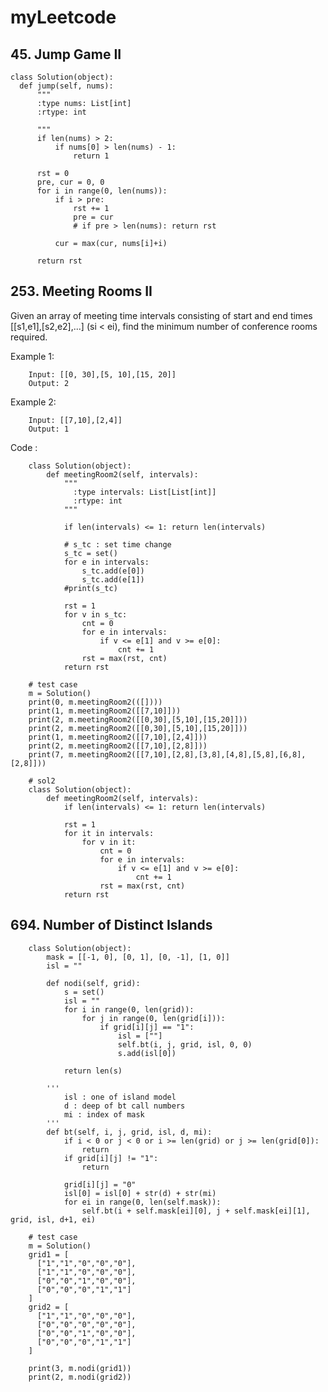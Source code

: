 # myLeetcode

## 45. Jump Game II

    class Solution(object):
      def jump(self, nums):
          """
          :type nums: List[int]
          :rtype: int
          
          """
          if len(nums) > 2:
              if nums[0] > len(nums) - 1: 
                  return 1

          rst = 0    
          pre, cur = 0, 0
          for i in range(0, len(nums)):
              if i > pre:
                  rst += 1
                  pre = cur
                  # if pre > len(nums): return rst

              cur = max(cur, nums[i]+i)

          return rst
                

## 253. Meeting Rooms II

Given an array of meeting time intervals consisting of start and end times [[s1,e1],[s2,e2],...] (si < ei), find the minimum number of conference rooms required.

Example 1:

        Input: [[0, 30],[5, 10],[15, 20]]
        Output: 2
        
Example 2:

        Input: [[7,10],[2,4]]
        Output: 1

Code :

        class Solution(object):
            def meetingRoom2(self, intervals):
                """
                  :type intervals: List[List[int]]
                  :rtype: int
                """
                
                if len(intervals) <= 1: return len(intervals)

                # s_tc : set time change 
                s_tc = set()
                for e in intervals:
                    s_tc.add(e[0])
                    s_tc.add(e[1])
                #print(s_tc)  

                rst = 1
                for v in s_tc:
                    cnt = 0
                    for e in intervals:
                        if v <= e[1] and v >= e[0]: 
                            cnt += 1
                    rst = max(rst, cnt) 
                return rst

        # test case
        m = Solution()
        print(0, m.meetingRoom2(([])))
        print(1, m.meetingRoom2([[7,10]]))
        print(2, m.meetingRoom2([[0,30],[5,10],[15,20]]))
        print(2, m.meetingRoom2([[0,30],[5,10],[15,20]]))
        print(1, m.meetingRoom2([[7,10],[2,4]]))
        print(2, m.meetingRoom2([[7,10],[2,8]]))
        print(7, m.meetingRoom2([[7,10],[2,8],[3,8],[4,8],[5,8],[6,8],[2,8]]))    
        
        # sol2 
        class Solution(object):
            def meetingRoom2(self, intervals):
                if len(intervals) <= 1: return len(intervals)

                rst = 1
                for it in intervals:
                    for v in it:
                        cnt = 0
                        for e in intervals:
                            if v <= e[1] and v >= e[0]: 
                                cnt += 1
                        rst = max(rst, cnt) 
                return rst   

## 694. Number of Distinct Islands

        class Solution(object):
            mask = [[-1, 0], [0, 1], [0, -1], [1, 0]]
            isl = ""

            def nodi(self, grid):
                s = set()
                isl = ""
                for i in range(0, len(grid)):
                    for j in range(0, len(grid[i])):
                        if grid[i][j] == "1":
                            isl = [""]
                            self.bt(i, j, grid, isl, 0, 0)
                            s.add(isl[0])

                return len(s)

            '''
                isl : one of island model
                d : deep of bt call numbers
                mi : index of mask
            '''
            def bt(self, i, j, grid, isl, d, mi):
                if i < 0 or j < 0 or i >= len(grid) or j >= len(grid[0]):
                    return 
                if grid[i][j] != "1":
                    return

                grid[i][j] = "0"
                isl[0] = isl[0] + str(d) + str(mi)
                for ei in range(0, len(self.mask)):
                    self.bt(i + self.mask[ei][0], j + self.mask[ei][1], grid, isl, d+1, ei)

        # test case
        m = Solution()
        grid1 = [
          ["1","1","0","0","0"],
          ["1","1","0","0","0"],
          ["0","0","1","0","0"],
          ["0","0","0","1","1"]
        ]
        grid2 = [
          ["1","1","0","0","0"],
          ["0","0","0","0","0"],
          ["0","0","1","0","0"],
          ["0","0","0","1","1"]
        ]

        print(3, m.nodi(grid1)) 
        print(2, m.nodi(grid2)) 
